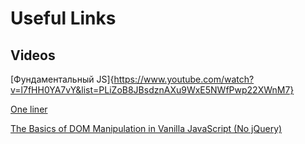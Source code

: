 # Useful Links

## Videos

[Фундаментальный JS]{https://www.youtube.com/watch?v=l7fHH0YA7vY&list=PLiZoB8JBsdznAXu9WxE5NWfPwp22XWnM7}

[One liner](../task_js_dom/js-one-liner.md)

[The Basics of DOM Manipulation in Vanilla JavaScript (No jQuery)](https://www.sitepoint.com/dom-manipulation-vanilla-javascript-no-jquery/)